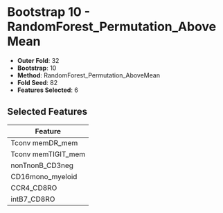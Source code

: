 # Bootstrap 10 - RandomForest_Permutation_AboveMean

- **Outer Fold**: 32
- **Bootstrap**: 10
- **Method**: RandomForest_Permutation_AboveMean
- **Fold Seed**: 82
- **Features Selected**: 6

## Selected Features

| Feature |
|---------|
| Tconv memDR_mem |
| Tconv memTIGIT_mem |
| nonTnonB_CD3neg |
| CD16mono_myeloid |
| CCR4_CD8RO |
| intB7_CD8RO |
